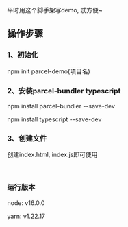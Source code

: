 平时用这个脚手架写demo, 忒方便~

## 操作步骤

### 1、初始化
npm init parcel-demo(项目名)


### 2、安装parcel-bundler typescript
npm install parcel-bundler --save-dev

npm install typescript --save-dev


### 3、创建文件
创建index.html, index.js即可使用


<br/>

### 运行版本
node: v16.0.0

yarn: v1.22.17

